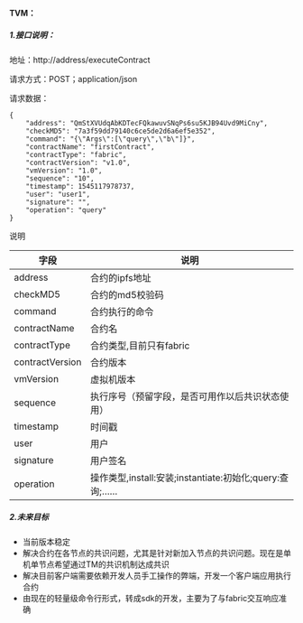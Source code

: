 #### TVM：
##### 1.接口说明：
地址：http://address/executeContract

请求方式：POST；application/json

请求数据：

    {
        "address": "QmStXVUdqAbKDTecFQkawuvSNqPs6su5KJB94Uvd9MiCny",
        "checkMD5": "7a3f59dd79140c6ce5de2d6a6ef5e352",
        "command": "{\"Args\":[\"query\",\"b\"]}",
        "contractName": "firstContract",
        "contractType": "fabric",
        "contractVersion": "v1.0",
        "vmVersion": "1.0",
        "sequence": "10",
        "timestamp": 1545117978737,
        "user": "user1",
        "signature": "",
        "operation": "query"
    }
说明

|字段|说明|
|-----|------|
|address|合约的ipfs地址|
|checkMD5|合约的md5校验码|
|command|合约执行的命令|
|contractName|合约名|
|contractType|合约类型,目前只有fabric|
|contractVersion|合约版本|
|vmVersion|虚拟机版本|
|sequence|执行序号（预留字段，是否可用作以后共识状态使用）|
|timestamp|时间戳|
|user|用户|
|signature|用户签名|
|operation|操作类型,install:安装;instantiate:初始化;query:查询;……|

##### 2.未来目标
- 当前版本稳定
- 解决合约在各节点的共识问题，尤其是针对新加入节点的共识问题。现在是单机单节点希望通过TM的共识机制达成共识
- 解决目前客户端需要依赖开发人员手工操作的弊端，开发一个客户端应用执行合约
- 由现在的轻量级命令行形式，转成sdk的开发，主要为了与fabric交互响应准确
